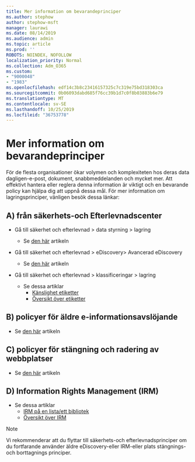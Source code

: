 ```yaml
---
title: Mer information om bevarandeprinciper
ms.author: stephow
author: stephow-msft
manager: laurawi
ms.date: 08/14/2019
ms.audience: admin
ms.topic: article
ms.prod: ''
ROBOTS: NOINDEX, NOFOLLOW
localization_priority: Normal
ms.collection: Adm_O365
ms.custom:
- "9000048"
- "1983"
ms.openlocfilehash: edf14c3b8c23416157325c7c319e75bd318303ca
ms.sourcegitcommit: 0b06093dabd685f76cc39b1d7c0f8b03883b6e79
ms.translationtype: MT
ms.contentlocale: sv-SE
ms.lasthandoff: 10/25/2019
ms.locfileid: "36753778"
---
```

# <a name="more-info-about-retention-policies"></a>Mer information om bevarandeprinciper

För de flesta organisationer ökar volymen och komplexiteten hos deras data dagligen-e-post, dokument, snabbmeddelanden och mycket mer. Att effektivt hantera eller reglera denna information är viktigt och en bevarande policy kan hjälpa dig att uppnå dessa mål. För mer information om lagringsprinciper, vänligen besök dessa länkar:

## <a name="a-from-security-and-compliance-center"></a>A) från säkerhets-och Efterlevnadscenter

- Gå till säkerhet och efterlevnad > data styrning > lagring
  - Se [den här](https://docs.microsoft.com/office365/securitycompliance/retention-policies) artikeln

- Gå till säkerhet och efterlevnad > eDiscovery> Avancerad eDiscovery 
  - Se [den här](https://docs.microsoft.com/office365/securitycompliance/ediscovery-cases) artikeln

- Gå till säkerhet och efterlevnad > klassificeringar > lagring
  - Se dessa artiklar
    - [Känslighet etiketter](https://docs.microsoft.com/office365/securitycompliance/sensitivity-labels)
    - [Översikt över etiketter](https://docs.microsoft.com/office365/securitycompliance/labels)

## <a name="b-legacy-ediscovery-policies"></a>B) policyer för äldre e-informationsavslöjande

- Se [den här](https://support.office.com/article/Set-up-an-eDiscovery-Center-in-SharePoint-Online-A18F8975-AA7F-43B4-A7D6-001D14744D8E) artikeln

## <a name="c-site-closure-and-deletion-policies"></a>C) policyer för stängning och radering av webbplatser

- Se [den här](https://support.office.com/article/Use-policies-for-site-closure-and-deletion-A8280D82-27FD-48C5-9ADF-8A5431208BA5) artikeln  

## <a name="d-information-rights-management-irm"></a>D) Information Rights Management (IRM)

- Se dessa artiklar
  - [IRM på en lista/ett bibliotek](https://support.office.com/article/apply-information-rights-management-to-a-list-or-library-3bdb5c4e-94fc-4741-b02f-4e7cc3c54aa1)
  - [Översikt över IRM](https://support.office.com/article/create-and-apply-information-management-policies-eb501fe9-2ef6-4150-945a-65a6451ee9e9)

> [!Note]
> Vi rekommenderar att du flyttar till säkerhets-och efterlevnadsprinciper om du fortfarande använder äldre eDiscovery-eller IRM-eller plats stängnings-och borttagnings principer.
